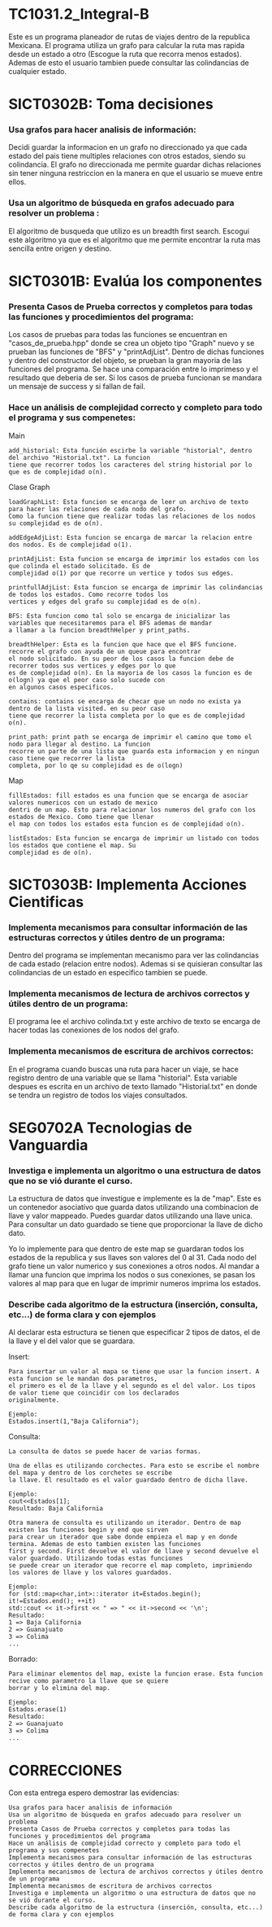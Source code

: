 # TC1031.2_Integral-B

Este es un programa planeador de rutas de viajes dentro de la republica Mexicana. El programa utiliza un grafo 
para calcular la ruta mas rapida desde un estado a otro (Escogue la ruta que recorra menos estados). Ademas de 
esto el usuario tambien puede consultar las colindancias de cualquier estado.


# SICT0302B: Toma decisiones

### Usa grafos para hacer analisis de información: 

Decidi guardar la informacion en un grafo no direccionado ya que cada estado del pais tiene multiples relaciones con 
otros estados, siendo su colindancia. El grafo no direccionada me permite guardar dichas relaciones sin tener ninguna
restriccion en la manera en que el usuario se mueve entre ellos.

### Usa un algoritmo de búsqueda en grafos adecuado para resolver un problema :

El algoritmo de busqueda que utilizo es un breadth first search. Escogui este algoritmo ya que es el algoritmo que me 
permite encontrar la ruta mas sencilla entre origen y destino.


# SICT0301B: Evalúa los componentes

### Presenta Casos de Prueba correctos y completos para todas las funciones y procedimientos del programa:

Los casos de pruebas para todas las funciones se encuentran en "casos_de_prueba.hpp" donde se crea un objeto tipo "Graph"
nuevo y se prueban las funciones de "BFS" y "printAdjList". Dentro de dichas funciones y dentro del constructor del 
objeto, se prueban la gran mayoria de las funciones del programa. 
Se hace una comparación entre lo imprimeso y el resultado que deberia de ser. Si los casos de prueba funcionan se 
mandara un mensaje de success y si fallan de fail.
    
    
### Hace un análisis de complejidad correcto y completo para todo el programa y sus compenetes:

Main
    
    add_historial: Esta función escirbe la variable "historial", dentro del archivo "Historial.txt". La funcion
    tiene que recorrer todos los caracteres del string historial por lo que es de complejidad o(n).

Clase Graph
    
    loadGraphList: Esta funcion se encarga de leer un archivo de texto para hacer las relaciones de cada nodo del grafo.
    Como la funcion tiene que realizar todas las relaciones de los nodos su complejidad es de o(n).
    
    addEdgeAdjList: Esta funcion se encarga de marcar la relacion entre dos nodos. Es de complejidad o(1).
    
    printAdjList: Esta funcion se encarga de imprimir los estados con los que colinda el estado solicitado. Es de
    complejidad o(1) por que recorre un vertice y todos sus edges. 
    
    printfullAdjList: Esta funcion se encarga de imprimir las colindancias de todos los estados. Como recorre todos los 
    vertices y edges del grafo su complejidad es de o(n).
    
    BFS: Esta funcion como tal solo se encarga de inicializar las variables que necesitaremos para el BFS ademas de mandar
    a llamar a la funcion breadthHelper y print_paths.
    
    breadthHelper: Esta es la funcion que hace que el BFS funcione. recorre el grafo con ayuda de un queue para encontrar
    el nodo solicitado. En su peor de los casos la funcion debe de recorrer todos sus vertices y edges por lo que 
    es de complejidad o(n). En la mayoria de los casos la funcion es de o(logn) ya que el peor caso solo sucede con 
    en algunos casos especificos.
    
    contains: contains se encarga de checar que un nodo no exista ya dentro de la lista visited. en su peor caso
    tiene que recorrer la lista completa por lo que es de complejidad o(n). 
    
    print_path: print path se encarga de imprimir el camino que tomo el nodo para llegar al destino. La funcion
    recorre un parte de una lista que guarda esta informacion y en ningun caso tiene que recorrer la lista
    completa, por lo qe su complejidad es de o(logn)
    
Map
    
    fillEstados: fill estados es una funcion que se encarga de asociar valores numericos con un estado de mexico
    dentri de un map. Esto para relacionar los numeros del grafo con los estados de Mexico. Como tiene que llenar 
    el map con todos los estados esta funcion es de complejidad o(n).
    
    listEstados: Esta funcion se encarga de imprimir un listado con todos los estados que contiene el map. Su
    complejidad es de o(n).
    
    
# SICT0303B: Implementa Acciones Cientificas

### Implementa mecanismos para consultar información de las estructuras correctos y útiles dentro de un programa:

Dentro del programa se implementan mecanismo para ver las colindancias de cada estado (relacion entre nodos). Ademas si se quisieran
consultar las colindancias de un estado en especifico tambien se puede.

### Implementa mecanismos de lectura de archivos correctos y útiles dentro de un programa:

El programa lee el archivo colinda.txt y este archivo de texto se encarga de hacer todas las conexiones de los nodos del grafo.

### Implementa mecanismos de escritura de archivos correctos:

En el programa cuando buscas una ruta para hacer un viaje, se hace registro dentro de una variable que se llama "historial". Esta 
variable despues es escrita en un archivo de texto llamado "Historial.txt" en donde se tendra un registro de todos los viajes
consultados.

# SEG0702A Tecnologias de Vanguardia

### Investiga e implementa un algoritmo o una estructura de datos que no se vió durante el curso.

La estructura de datos que investigue e implemente es la de "map". Este es un contenedor asociativo que guarda datos
utilizando una combinacion de llave y valor mappeado. Puedes guardar datos utilizando una llave unica. Para consultar un dato
guardado se tiene que proporcionar la llave de dicho dato.

Yo lo implemente para que dentro de este map se guardaran todos los estados de la republica y sus llaves son valores del 0 al 31.
Cada nodo del grafo tiene un valor numerico y sus conexiones a otros nodos. Al mandar a llamar una funcion que imprima los nodos 
o sus conexiones, se pasan los valores al map para que en lugar de imprimir numeros imprima los estados.

### Describe cada algoritmo de la estructura (inserción, consulta, etc...) de forma clara y con ejemplos

Al declarar esta estructura se tienen que especificar 2 tipos de datos, el de la llave y el del valor que se guardara.

Insert: 

    Para insertar un valor al mapa se tiene que usar la funcion insert. A esta funcion se le mandan dos parametros,
    el primero es el de la llave y el segundo es el del valor. Los tipos de valor tiene que coincidir con los declarados 
    originalmente. 
    
    Ejemplo:
    Estados.insert(1,"Baja California");
    
Consulta: 
    
    La consulta de datos se puede hacer de varias formas. 
    
    Una de ellas es utilizando corchectes. Para esto se escribe el nombre del mapa y dentro de los corchetes se escribe 
    la llave. El resultado es el valor guardado dentro de dicha llave. 
    
    Ejemplo:
    cout<<Estados[1]; 
    Resultado: Baja California
    
    Otra manera de consulta es utilizando un iterador. Dentro de map existen las funciones begin y end que sirven 
    para crear un iterador que sabe donde empieza el map y en donde termina. Ademas de esto tambien existen las funciones 
    first y second. First devuelve el valor de llave y second devuelve el valor guardado. Utilizando todas estas funciones 
    se puede crear un iterador que recorre el map completo, imprimiendo los valores de llave y los valores guardados.
    
    Ejemplo:
    for (std::map<char,int>::iterator it=Estados.begin(); it!=Estados.end(); ++it)
    std::cout << it->first << " => " << it->second << '\n';
    Resultado: 
    1 => Baja California
    2 => Guanajuato
    3 => Colima
    ...
    
Borrado:

    Para eliminar elementos del map, existe la funcion erase. Esta funcion recive como parametro la llave que se quiere 
    borrar y lo elimina del map.
    
    Ejemplo:
    Estados.erase(1)
    Resultado: 
    2 => Guanajuato
    3 => Colima
    ...

# CORRECCIONES

Con esta entrega espero demostrar las evidencias:

    Usa grafos para hacer analisis de información
    Usa un algoritmo de búsqueda en grafos adecuado para resolver un problema
    Presenta Casos de Prueba correctos y completos para todas las funciones y procedimientos del programa
    Hace un análisis de complejidad correcto y completo para todo el programa y sus compenetes
    Implementa mecanismos para consultar información de las estructuras correctos y útiles dentro de un programa
    Implementa mecanismos de lectura de archivos correctos y útiles dentro de un programa
    Implementa mecanismos de escritura de archivos correctos
    Investiga e implementa un algoritmo o una estructura de datos que no se vió durante el curso.
    Describe cada algoritmo de la estructura (inserción, consulta, etc...) de forma clara y con ejemplos
    
